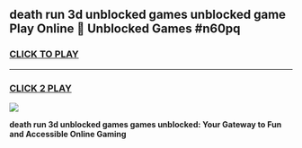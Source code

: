 
## death run 3d unblocked games unblocked game Play Online 👋 Unblocked Games #n60pq
<h3>
<a href="https://premium.freeplayer.one?title=death_run_3d_unblocked_games&ref=21F">CLICK TO PLAY</a></h3>
<hr>

<h3>
<a href="https://premium.freeplayer.one?title=death_run_3d_unblocked_games&ref=21F">CLICK 2 PLAY</a>
  
</h3>

<a href="https://premium.freeplayer.one?title=death_run_3d_unblocked_games&ref=21F/"><img src="https://clearcache.store/games.png"></a>


**death run 3d unblocked games games unblocked: Your Gateway to Fun and Accessible Online Gaming**
